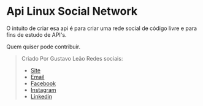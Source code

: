 # Api Linux Social Network

O intuito de criar esa api é para criar uma rede social de código livre e para fins de estudo de API's.

Quem quiser pode contribuir.

> Criado Por Gustavo Leão
> Redes sociais:
> - [Site](http://gusleaono.wordpress.com/)
> - [Email](mailto:gus.leaono@gmail.com)
> - [Facebook](https://www.facebook.com/gustavo.leao.716) 
> - [Instagram](https://www.instagram.com/gustavo.leao.716/)
> - [Linkedin](https://www.linkedin.com/in/gustavo-le%C3%A3o-nogueira-de-oliveira-576199b5/)

